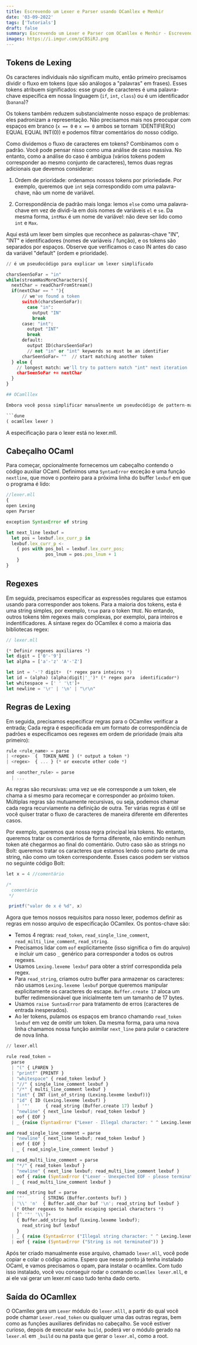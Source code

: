 ```yaml
---
title: Escrevendo um Lexer e Parser usando OCamllex e Menhir
date: '03-09-2022'
tags: ['Tutorials']
draft: false
summary: Escrevendo um Lexer e Parser com OCamllex e Menhir - Escrevendo a própria linguagem de programação
images: https://i.imgur.com/pCBSiRJ.png
---
```


## Tokens de Lexing

Os caracteres individuais não significam muito, então primeiro precisamos dividir o fluxo em tokens (que são análogos a "palavras" em frases). Esses tokens atribuem significados: esse grupo de caracteres é uma palavra-chave específica em nossa linguagem (`if`, `int`, `class`) ou é um identificador (`banana`)?

Os tokens também reduzem substancialmente nosso espaço de problemas: eles padronizam a representação. Não precisamos mais nos preocupar com espaços em branco (`x == 0` e `x == 0` ambos se tornam `IDENTIFIER(x) EQUAL EQUAL INT(0)) e podemos filtrar comentários do nosso código.

Como dividemos o fluxo de caracteres em tokens? Combinamos com o padrão. Você pode pensar nisso como uma análise de caso massiva. No entanto, como a análise do caso é ambígua (vários tokens podem corresponder ao mesmo conjunto de caracteres), temos duas regras adicionais que devemos considerar:

1. Ordem de prioridade: ordenamos nossos tokens por prioriedade. Por exemplo, queremos que `int` seja correspondido com uma palavra-chave, não um nome de variável.

2. Correspondência de padrão mais longa: lemos `else` como uma palavra-chave em vez de dividi-la em dois nomes de variáveis `el` e `se`. Da mesma forma, `intMax` é um nome de variável: não deve ser lido como `int` e `Max`.

Aqui está um lexer bem simples que reconhece as palavras-chave "IN", "INT" e identificadores (nomes de variáveis / função), e os tokens são separados por espaços. Observe que verificamos o caso IN antes do caso da variável "default" (ordem e prioridade).

````python
// é um pseudocódigo para explicar um lexer simplificado

charsSeenSoFar = "in"
while(streamHasMoreCharacters){
  nextChar = readCharFromStream()
  if(nextChar == " "){
      // we've found a token
      switch(charsSeenSoFar):
        case "in":
          output "IN"
          break
      case: "int":
        output "INT"
        break
      default:
        output ID(charsSeenSoFar)
        // not "in" or "int" keywords so must be an identifier
      charSeenSoFar= ""  // start matching another token
  } else {
    // longest match: we'll try to pattern match "int" next iteration
    charSeenSoFar += nextChar
  }
}

## OCamlllex

Embora você possa simplificar manualmente um pseudocódigo de pattern-matching, na prática é bastante complicado, especialmente à medida que nossa linguagem fica maior. Em vez disso, vamos usar o gerador de lexer OCamllex. OCamllex é uma biblioteca OCaml que podemos usar em nosso compilador adicionando-a como uma dependência ao nosso arquivo de compilação Dune.

```dune
( ocamllex lexer )
````

A especificação para o lexer está no lexer.mll.

## Cabeçalho OCaml

Para começar, opcionalmente fornecemos um cabeçalho contendo o código auxiliar OCaml. Definimos uma `SyntaxError` exceção e uma função `nextline`, que move o ponteiro para a próxima linha do buffer `lexbuf` em que o programa é lido:

```javascript
//lexer.mll
{
open Lexing
open Parser

exception SyntaxError of string

let next_line lexbuf =
  let pos = lexbuf.lex_curr_p in
  lexbuf.lex_curr_p <-
    { pos with pos_bol = lexbuf.lex_curr_pos;
               pos_lnum = pos.pos_lnum + 1
    }
}
```

## Regexes

Em seguida, precisamos especificar as expressões regulares que estamos usando para corresponder aos tokens. Para a maioria dos tokens, esta é uma string simples, por exemplo, `true` para o token `TRUE`. No entando, outros tokens têm regexes mais complexas, por exemploi, para inteiros e indentificadores. A sintaxe regex do OCamllex é como a maioria das bibliotecas regex:

```javascript
// lexer.mll

(* Definir regexes auxiliares *)
let digit = ['0'-'9']
let alpha = ['a'-'z' 'A'-'Z']

let int = '-'? digit+  (* regex para inteiros *)
let id = (alpha) (alpha|digit|'_')* (* regex para  identificador*)
let whitespace = [' ' '\t']+
let newline = '\r' | '\n' | "\r\n"
```

## Regras de Lexing

Em seguida, precisamos especificar regras para o OCamllex verificar a entrada; Cada regra é especificada em um formato de correspondência de padrões e especificamos oes regexes em ordem de prioridade (mais alta primeiro):

```javascript
rule <rule_name> = parse
| <regex>  {  TOKEN_NAME } (* output a token *)
| <regex>  { ... } (* or execute other code *)

and <another_rule> = parse
  | ...
```

As regras são recursivas: uma vez ue ele corresponde a um token, ele chama a si mesmo para recomeçar e corresponder ao próximo token. Múltiplas regras são mutuamente recursivas, ou seja, podemos chamar cada regra recurviamente na definição de outra. Ter várias regras é útil se você quiser tratar o fluxo de caracteres de maneira diferente em diferentes casos.

Por exemplo, queremos que nossa regra principal leia tokens. No entanto, queremos tratar os comentários de forma diferente, não emitindo nenhum token até chegarmos ao final do comentário. Outro caso são as strings no Bolt: queremos tratar os caracteres que estamos lendo como parte de uma string, não como um token correspondente. Esses casos podem ser vistsos no seguinte código Bolt:

```java
let x = 4 //comentário

/*
  comentário
 */

 printf("valor de x é %d", x)
```

Agora que temos nossos requisitos para nosso lexer, podemos definir as regras em nosso arquivo de especificação OCamllex. Os pontos-chave são:

- Temos 4 regras: `read_token`, `read_single_line_comment`, `read_milti_line_comment`, `read_string`.
- Precisamos lidar com `eof` explicitamente (isso significa o fim do arquivo) e incluir um caso `_` genérico para corresponder a todos os outros regexes.
- Usamos `Lexing.lexeme lexbuf` para obter a strinf correspondida pela regex.
- Para `read_string`, criamos outro buffer para armazenar os caracteres: não usamos `Lexing.lexeme lexbuf` porque queremos manipular explicitamente os caracteres do escape. `Buffer.create 17` aloca um buffer redimensionável que inicialmente tem um tamanho de 17 bytes.
- Usamos `raise SuntaxError` para tratamento de erros (caracteres de entrada inesperados).
- Ao ler tokens, pulamos os espaços em branco chamando `read_token lexbuf` em vez de omitir um token. Da mesma forma, para uma nova linha chamamos nossa função aximilar `next_line` para pular o caractere de nova linha.

```python
// lexer.mll

rule read_token =
  parse
  | "(" { LPAREN }
  | "printf" {PRINTF }
  | "whitespace" { read_token lexbuf }
  | "//" { single_line_comment lexbuf }
  | "/*" { multi_line_comment lexbuf }
  | "int" { INT (int_of_string (Lexing.lexeme lexbuf))}
  | "id" { ID (Lexing.lexeme lexbuf) }
    | '"'      { read_string (Buffer.create 17) lexbuf }
  | "newline" { next_line lexbuf; read_token lexbuf }
  | eof { EOF }
  | _ {raise (SyntaxError ("Lexer - Illegal character: " ^ Lexing.lexeme lexbuf)) }

and read_single_line_comment = parse
  | "newline" { next_line lexbuf; read_token lexbuf }
  | eof { EOF }
  | _ { read_single_line_comment lexbuf }

and read_multi_line_comment = parse
  | "*/" { read_token lexbuf }
  | "newline" { next_line lexbuf; read_multi_line_comment lexbuf }
  | eof { raise (SyntaxError ("Lexer - Unexpected EOF - please terminate your comment.")) }
  | _ { read_multi_line_comment lexbuf }

and read_string buf = parse
  | '"'       { STRING (Buffer.contents buf) }
  | '\\' 'n'  { Buffer.add_char buf '\n'; read_string buf lexbuf }
   (* Other regexes to handle escaping special characters *)
  | [^ '"' '\\']+
    { Buffer.add_string buf (Lexing.lexeme lexbuf);
      read_string buf lexbuf
    }
  | _ { raise (SyntaxError ("Illegal string character: " ^ Lexing.lexeme lexbuf)) }
  | eof { raise (SyntaxError ("String is not terminated")) }
```

Após ter criado manualmente esse arquivo, chamado `lexer.mll`, você pode copiar e colar o código acima. Espero que nesse ponto já tenha instalado OCaml, e vamos precisamos o opam, para instalar o ocamllex. Com tudo isso instalado, você vou conseguir rodar o comando `ocamllex lexer.mll`, e ai ele vai gerar um lexer.ml caso tudo tenha dado certo.

## Saída do OCamllex

O OCamllex gera um `Lexer` módulo do `lexer.mlll`, a partir do qual você pode chamar `Lexer.read_token` ou qualquer uma das outras regras, bem como as funções auxiliares definidas no cabeçalho. Se você estiver curioso, depois de executar `make build`, poderá ver o módulo gerado na `lexer.ml` em `_build` ou na pasta que gerar o `lexer.ml`, como a root.
